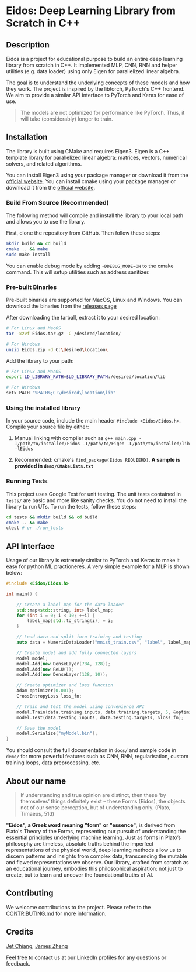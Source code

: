 # Eidos: Deep Learning Library from Scratch in C++

## Description

Eidos is a project for educational purpose to build an entire deep learning library from scratch in C++. It implemented MLP, CNN, RNN and helper utilities (e.g. data loader) using only Eigen for parallelized linear algebra.

The goal is to understand the underlying concepts of these models and how they work. The project is inspired by the libtorch, PyTorch's C++ frontend. We aim to provide a similar API interface to PyTorch and Keras for ease of use.

> The models are not optimized for performance like PyTorch. Thus, it will take (considerably) longer to train.

## Installation

The library is built using CMake and requires Eigen3. Eigen is a C++ template library for parallelized linear algebra: matrices, vectors, numerical solvers, and related algorithms.

You can install Eigen3 using your package manager or download it from the [official website](https://eigen.tuxfamily.org/index.php?title=Main_Page). You can install cmake using your package manager or download it from the [official website](https://cmake.org/).

### Build From Source (Recommended)

The following method will compile and install the library to your local path and allows you to use the library.

First, clone the repository from GitHub. Then follow these steps:

```sh
mkdir build && cd build
cmake .. && make
sudo make install
```

You can enable debug mode by adding `-DDEBUG_MODE=ON` to the cmake command. This will setup utilities such as address sanitizer.

### Pre-built Binaries

Pre-built binaries are supported for MacOS, Linux and Windows. You can download the binaries from the [releases page]()

After downloading the tarball, extract it to your desired location:

```sh
# For Linux and MacOS
tar -xzvf Eidos.tar.gz -C /desired/location/

# For Windows
unzip Eidos.zip -d C:\desired\location\
```

Add the library to your path:

```sh
# For Linux and MacOS
export LD_LIBRARY_PATH=$LD_LIBRARY_PATH:/desired/location/lib

# For Windows
setx PATH "%PATH%;C:\desired\location\lib"
```

### Using the installed library

In your source code, include the main header `#include <Eidos/Eidos.h>`. Compile your source file by either:

1. Manual linking with compiler such as `g++ main.cpp -I/path/to/installed/Eidos -I/path/to/Eigen -L/path/to/installed/lib -lEidos`

2. Recommended: cmake's `find_package(Eidos REQUIERD)`. **A sample is provided in `demo/CMakeLists.txt`**

### Running Tests

This project uses Google Test for unit testing. The unit tests contained in `tests/` are basic and more like sanity checks. You do not need to install the library to run UTs. To run the tests, follow these steps:

```sh
cd tests && mkdir build && cd build
cmake .. && make
ctest # or ./run_tests
```

## API Interface

Usage of our library is extremely similar to PyTorch and Keras to make it easy for python ML practioneres. A very simple example for a MLP is shown below:

```cpp
#include <Eidos/Eidos.h>

int main() {

    // Create a label map for the data loader
    std::map<std::string, int> label_map;
    for (int i = 0; i < 10; ++i) {
        label_map[std::to_string(i)] = i;
    }

    // Load data and split into training and testing
    auto data = NumericDataLoader("mnist_train.csv", "label", label_map).train_test_split(0.8, 32);

    // Create model and add fully connected layers
    Model model;
    model.Add(new DenseLayer(784, 128));
    model.Add(new ReLU());
    model.Add(new DenseLayer(128, 10));

    // Create optimizer and loss function
    Adam optimizer(0.001);
    CrossEntropyLoss loss_fn;

    // Train and test the model using convenience API
    model.Train(data.training.inputs, data.training.targets, 5, &optimizer, &loss_fn);
    model.Test(data.testing.inputs, data.testing.targets, &loss_fn);

    // Save the model
    model.Serialize("myModel.bin");
}
```

You should consult the full documentation in `docs/` and sample code in `demo/` for more powerful features such as CNN, RNN, regularisation, custom training loops, data preprocessing, etc.

## About our name

> If understanding and true opinion are distinct, then these ‘by themselves’ things definitely exist – these Forms (Eidos), the objects not of our sense perception, but of understanding only. (Plato, Timaeus, 51d)

**"Eidos", a Greek word meaning "form" or "essence"**, is derived from Plato's Theory of the Forms, representing our pursuit of understanding the essential principles underlying machine learning. Just as forms in Plato’s philosophy are timeless, absolute truths behind the imperfect representations of the physical world, deep learning methods allow us to discern patterns and insights from complex data, transcending the mutable and flawed representations we observe. Our library, crafted from scratch as an educational journey, embodies this philosophical aspiration: not just to create, but to learn and uncover the foundational truths of AI.

## Contributing

We welcome contributions to the project. Please refer to the [CONTRIBUTING.md](./CONTRIBUTING.md) for more information.

## Credits

[Jet Chiang](https://www.linkedin.com/in/jet-chiang/), [James Zheng](https://www.linkedin.com/in/james-zheng-zi/)

Feel free to contact us at our LinkedIn profiles for any questions or feedback.
